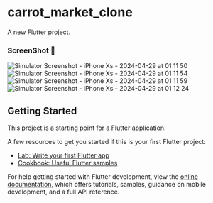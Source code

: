 # carrot_market_clone

A new Flutter project.

### ScreenShot 📸


![Simulator Screenshot - iPhone Xs - 2024-04-29 at 01 11 50](https://github.com/aengzu/carrot_market_clone/assets/102356873/6de457f8-2ac6-4538-9c3a-92df9ab5bdcd)
![Simulator Screenshot - iPhone Xs - 2024-04-29 at 01 11 54](https://github.com/aengzu/carrot_market_clone/assets/102356873/a5370ef4-74d2-4365-96fe-15fb5025520d)
![Simulator Screenshot - iPhone Xs - 2024-04-29 at 01 11 59](https://github.com/aengzu/carrot_market_clone/assets/102356873/a1f39062-8ac1-47fc-9c18-cc28f0821fa2)
![Simulator Screenshot - iPhone Xs - 2024-04-29 at 01 12 24](https://github.com/aengzu/carrot_market_clone/assets/102356873/496d50b0-badf-4bcd-ad6f-e719ee813ae3)


## Getting Started

This project is a starting point for a Flutter application.

A few resources to get you started if this is your first Flutter project:

- [Lab: Write your first Flutter app](https://docs.flutter.dev/get-started/codelab)
- [Cookbook: Useful Flutter samples](https://docs.flutter.dev/cookbook)

For help getting started with Flutter development, view the
[online documentation](https://docs.flutter.dev/), which offers tutorials,
samples, guidance on mobile development, and a full API reference.

